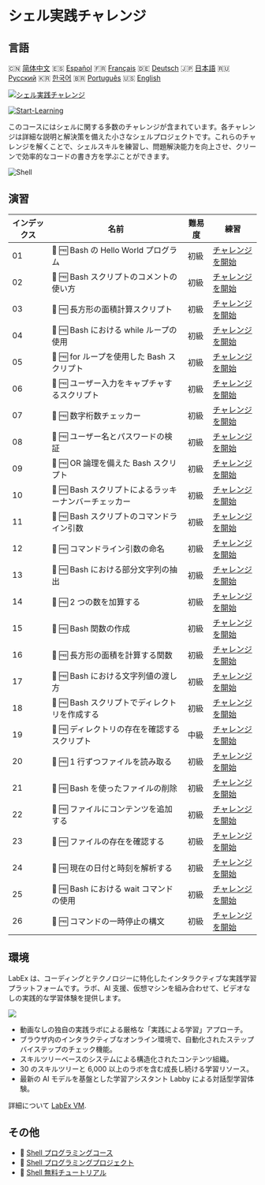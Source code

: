 # シェル実践チャレンジ

## 言語

🇨🇳 [简体中文](README_zh.md) 🇪🇸 [Español](README_es.md) 🇫🇷 [Français](README_fr.md) 🇩🇪 [Deutsch](README_de.md) 🇯🇵 [日本語](README_ja.md) 🇷🇺 [Русский](README_ru.md) 🇰🇷 [한국어](README_ko.md) 🇧🇷 [Português](README_pt.md) 🇺🇸 [English](README.md) 

[![シェル実践チャレンジ](https://cover-creator.labex.io/shell-practice-challenges.png?lang=ja)](https://labex.io/ja/courses/shell-practice-challenges)

[![Start-Learning](https://img.shields.io/badge/Start-Learning-whitesmoke?style=for-the-badge)](https://labex.io/ja/courses/shell-practice-challenges)

このコースにはシェルに関する多数のチャレンジが含まれています。各チャレンジは詳細な説明と解決策を備えた小さなシェルプロジェクトです。これらのチャレンジを解くことで、シェルスキルを練習し、問題解決能力を向上させ、クリーンで効率的なコードの書き方を学ぶことができます。

![Shell](https://img.shields.io/badge/Shell-whitesmoke?style=for-the-badge&logo=shell)


## 演習

|   インデックス | 名前                                                  | 難易度   | 練習                                                                                                                    |
|----------------|-------------------------------------------------------|----------|-------------------------------------------------------------------------------------------------------------------------|
|             01 | 🎯 🆓 Bash の Hello World プログラム                  | 初級     | <a target='_blank' href='https://labex.io/ja/labs/linux-bash-hello-world-program-387351'>チャレンジを開始</a>           |
|             02 | 🎯 🆓 Bash スクリプトのコメントの使い方               | 初級     | <a target='_blank' href='https://labex.io/ja/labs/shell-bash-scripting-comments-usage-387353'>チャレンジを開始</a>      |
|             03 | 🎯 🆓 長方形の面積計算スクリプト                      | 初級     | <a target='_blank' href='https://labex.io/ja/labs/shell-rectangle-area-calculator-script-387354'>チャレンジを開始</a>   |
|             04 | 🎯 🆓 Bash における while ループの使用                | 初級     | <a target='_blank' href='https://labex.io/ja/labs/shell-using-while-loop-in-bash-387355'>チャレンジを開始</a>           |
|             05 | 🎯 🆓 for ループを使用した Bash スクリプト            | 初級     | <a target='_blank' href='https://labex.io/ja/labs/shell-bash-script-using-for-loop-387356'>チャレンジを開始</a>         |
|             06 | 🎯 🆓 ユーザー入力をキャプチャするスクリプト          | 初級     | <a target='_blank' href='https://labex.io/ja/labs/shell-capture-user-input-script-387357'>チャレンジを開始</a>          |
|             07 | 🎯 🆓 数字桁数チェッカー                              | 初級     | <a target='_blank' href='https://labex.io/ja/labs/shell-number-digit-checker-387358'>チャレンジを開始</a>               |
|             08 | 🎯 🆓 ユーザー名とパスワードの検証                    | 初級     | <a target='_blank' href='https://labex.io/ja/labs/shell-username-and-password-validation-387359'>チャレンジを開始</a>   |
|             09 | 🎯 🆓 OR 論理を備えた Bash スクリプト                 | 初級     | <a target='_blank' href='https://labex.io/ja/labs/shell-bash-script-with-or-logic-387360'>チャレンジを開始</a>          |
|             10 | 🎯 🆓 Bash スクリプトによるラッキーナンバーチェッカー | 初級     | <a target='_blank' href='https://labex.io/ja/labs/shell-bash-script-lucky-number-checker-387361'>チャレンジを開始</a>   |
|             11 | 🎯 🆓 Bash スクリプトのコマンドライン引数             | 初級     | <a target='_blank' href='https://labex.io/ja/labs/shell-bash-script-command-line-arguments-387363'>チャレンジを開始</a> |
|             12 | 🎯 🆓 コマンドライン引数の命名                        | 初級     | <a target='_blank' href='https://labex.io/ja/labs/shell-naming-command-line-arguments-387364'>チャレンジを開始</a>      |
|             13 | 🎯 🆓 Bash における部分文字列の抽出                   | 初級     | <a target='_blank' href='https://labex.io/ja/labs/shell-substring-extraction-in-bash-387366'>チャレンジを開始</a>       |
|             14 | 🎯 🆓 2 つの数を加算する                              | 初級     | <a target='_blank' href='https://labex.io/ja/labs/shell-add-two-numbers-387367'>チャレンジを開始</a>                    |
|             15 | 🎯 🆓 Bash 関数の作成                                 | 初級     | <a target='_blank' href='https://labex.io/ja/labs/shell-creating-bash-function-387368'>チャレンジを開始</a>             |
|             16 | 🎯 🆓 長方形の面積を計算する関数                      | 初級     | <a target='_blank' href='https://labex.io/ja/labs/shell-calculate-rectangle-area-function-387369'>チャレンジを開始</a>  |
|             17 | 🎯 🆓 Bash における文字列値の渡し方                   | 初級     | <a target='_blank' href='https://labex.io/ja/labs/shell-passing-string-value-in-bash-387370'>チャレンジを開始</a>       |
|             18 | 🎯 🆓 Bash スクリプトでディレクトリを作成する         | 初級     | <a target='_blank' href='https://labex.io/ja/labs/shell-create-directory-with-bash-script-387371'>チャレンジを開始</a>  |
|             19 | 🎯 🆓 ディレクトリの存在を確認するスクリプト          | 中級     | <a target='_blank' href='https://labex.io/ja/labs/shell-check-directory-existence-script-387372'>チャレンジを開始</a>   |
|             20 | 🎯 🆓 1 行ずつファイルを読み取る                      | 初級     | <a target='_blank' href='https://labex.io/ja/labs/shell-read-file-line-by-line-387373'>チャレンジを開始</a>             |
|             21 | 🎯 🆓 Bash を使ったファイルの削除                     | 初級     | <a target='_blank' href='https://labex.io/ja/labs/shell-deleting-files-with-bash-387374'>チャレンジを開始</a>           |
|             22 | 🎯 🆓 ファイルにコンテンツを追加する                  | 初級     | <a target='_blank' href='https://labex.io/ja/labs/shell-append-content-to-file-387375'>チャレンジを開始</a>             |
|             23 | 🎯 🆓 ファイルの存在を確認する                        | 初級     | <a target='_blank' href='https://labex.io/ja/labs/shell-check-file-existence-387376'>チャレンジを開始</a>               |
|             24 | 🎯 🆓 現在の日付と時刻を解析する                      | 初級     | <a target='_blank' href='https://labex.io/ja/labs/shell-parse-current-date-and-time-387377'>チャレンジを開始</a>        |
|             25 | 🎯 🆓 Bash における wait コマンドの使用               | 初級     | <a target='_blank' href='https://labex.io/ja/labs/shell-using-wait-command-in-bash-387378'>チャレンジを開始</a>         |
|             26 | 🎯 🆓 コマンドの一時停止の構文                        | 初級     | <a target='_blank' href='https://labex.io/ja/labs/shell-pausing-command-syntax-387379'>チャレンジを開始</a>             |

## 環境

LabEx は、コーディングとテクノロジーに特化したインタラクティブな実践学習プラットフォームです。ラボ、AI 支援、仮想マシンを組み合わせて、ビデオなしの実践的な学習体験を提供します。

![](https://tutorial-screenshot.getvm.io/images/vm-1725247253.png)

- 動画なしの独自の実践ラボによる厳格な「実践による学習」アプローチ。
- ブラウザ内のインタラクティブなオンライン環境で、自動化されたステップバイステップのチェック機能。
- スキルツリーベースのシステムによる構造化されたコンテンツ組織。
- 30 のスキルツリーと 6,000 以上のラボを含む成長し続ける学習リソース。
- 最新の AI モデルを基盤とした学習アシスタント Labby による対話型学習体験。

詳細について [LabEx VM](https://support.labex.io/using-labex/virtual-machine).

## その他

- 🔗 [Shell プログラミングコース](https://github.com/labex-labs/awesome-programming-courses)
- 🔗 [Shell プログラミングプロジェクト](https://github.com/labex-labs/awesome-programming-projects)
- 🔗 [Shell 無料チュートリアル](https://github.com/labex-labs/shell-free-tutorials)

